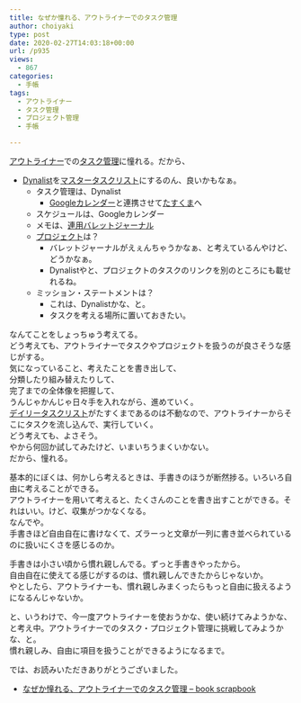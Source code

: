 ```yaml
---
title: なぜか憧れる、アウトライナーでのタスク管理
author: choiyaki
type: post
date: 2020-02-27T14:03:18+00:00
url: /p935
views:
  - 867
categories:
  - 手帳
tags:
  - アウトライナー
  - タスク管理
  - プロジェクト管理
  - 手帳

---
```

[アウトライナー][1]での[タスク管理][2]に憧れる。だから、

  * [Dynalist][3]を[マスタータスクリスト][4]にするのん、良いかもなぁ。 
      * タスク管理は、Dynalist 
          * [Googleカレンダー][5]と連携させて[たすくま][6]へ
      * スケジュールは、Googleカレンダー
      * メモは、[連用バレットジャーナル][7]
      * [プロジェクト][8]は？ 
          * バレットジャーナルがえぇんちゃうかなぁ、と考えているんやけど、どうかなぁ。
          * Dynalistやと、プロジェクトのタスクのリンクを別のところにも載せれるね。
      * ミッション・ステートメントは？ 
          * これは、Dynalistかな、と。
          * タスクを考える場所に置いておきたい。

なんてことをしょっちゅう考えてる。  
どう考えても、アウトライナーでタスクやプロジェクトを扱うのが良さそうな感じがする。  
気になっていること、考えたことを書き出して、  
分類したり組み替えたりして、  
完了までの全体像を把握して、  
うんじゃかんじゃ日々手を入れながら、進めていく。  
[デイリータスクリスト][9]がたすくまであるのは不動なので、アウトライナーからそこにタスクを流し込んで、実行していく。  
どう考えても、よさそう。  
やから何回か試してみたけど、いまいちうまくいかない。  
だから、憧れる。

基本的にぼくは、何かしら考えるときは、手書きのほうが断然捗る。いろいろ自由に考えることができる。  
アウトライナーを用いて考えると、たくさんのことを書き出すことができる。それはいい。けど、収集がつかなくなる。  
なんでや。  
手書きほど自由自在に書けなくて、ズラーっと文章が一列に書き並べられているのに扱いにくさを感じるのか。

手書きは小さい頃から慣れ親しんでる。ずっと手書きやったから。  
自由自在に使えてる感じがするのは、慣れ親しんできたからじゃないか。  
やとしたら、アウトライナーも、慣れ親しみまくったらもっと自由に扱えるようになるんじゃないか。

と、いうわけで、今一度アウトライナーを使おうかな、使い続けてみようかな、と考え中。アウトライナーでのタスク・プロジェクト管理に挑戦してみようかな、と。  
慣れ親しみ、自由に項目を扱うことができるようになるまで。

では、お読みいただきありがとうございました。

  * [なぜか憧れる、アウトライナーでのタスク管理 &#8211; book scrapbook][10]

 [1]: https://scrapbox.io/choiyaki-hondana/%E3%82%A2%E3%82%A6%E3%83%88%E3%83%A9%E3%82%A4%E3%83%8A%E3%83%BC
 [2]: https://scrapbox.io/choiyaki-hondana/%E3%82%BF%E3%82%B9%E3%82%AF%E7%AE%A1%E7%90%86
 [3]: https://scrapbox.io/choiyaki-hondana/Dynalist
 [4]: https://scrapbox.io/choiyaki-hondana/%E3%83%9E%E3%82%B9%E3%82%BF%E3%83%BC%E3%82%BF%E3%82%B9%E3%82%AF%E3%83%AA%E3%82%B9%E3%83%88
 [5]: https://scrapbox.io/choiyaki-hondana/Google%E3%82%AB%E3%83%AC%E3%83%B3%E3%83%80%E3%83%BC
 [6]: https://scrapbox.io/choiyaki-hondana/%E3%81%9F%E3%81%99%E3%81%8F%E3%81%BE
 [7]: https://scrapbox.io/choiyaki-hondana/%E9%80%A3%E7%94%A8%E3%83%90%E3%83%AC%E3%83%83%E3%83%88%E3%82%B8%E3%83%A3%E3%83%BC%E3%83%8A%E3%83%AB
 [8]: https://scrapbox.io/choiyaki-hondana/%E3%83%97%E3%83%AD%E3%82%B8%E3%82%A7%E3%82%AF%E3%83%88
 [9]: https://scrapbox.io/choiyaki-hondana/%E3%83%87%E3%82%A4%E3%83%AA%E3%83%BC%E3%82%BF%E3%82%B9%E3%82%AF%E3%83%AA%E3%82%B9%E3%83%88
 [10]: https://scrapbox.io/choiyaki-hondana/%E3%81%AA%E3%81%9C%E3%81%8B%E6%86%A7%E3%82%8C%E3%82%8B%E3%80%81%E3%82%A2%E3%82%A6%E3%83%88%E3%83%A9%E3%82%A4%E3%83%8A%E3%83%BC%E3%81%A7%E3%81%AE%E3%82%BF%E3%82%B9%E3%82%AF%E7%AE%A1%E7%90%86